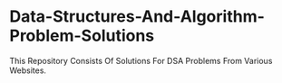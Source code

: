 # Data-Structures-And-Algorithm-Problem-Solutions
This Repository Consists Of Solutions For DSA Problems From Various Websites.
